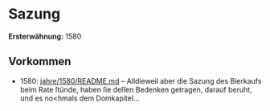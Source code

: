 # Sazung

**Ersterwähnung:** 1580

## Vorkommen
- 1580: [jahre/1580/README.md](../jahre/1580/README.md) – Alldieweil aber die Sazung
des Bierkaufs beim Rate ſtünde, haben ſie deſſen Bedenken
getragen, darauf beruht, und es no<hmals dem Domkapitel...
